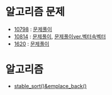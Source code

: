 # 알고리즘 문제
- [10798](https://www.acmicpc.net/problem/10798) : [문제풀이](https://github.com/uniye/Algorithm_code/blob/main/9week/10798.cpp)
- [10814](https://www.acmicpc.net/problem/10814) : [문제풀이](https://github.com/uniye/Algorithm_code/blob/main/9week/10814.cpp), [문제풀이ver.벡터속벡터](https://github.com/uniye/Algorithm_code/blob/main/9week/10814_1.cpp)
- [1620](https://www.acmicpc.net/problem/1620) : [문제풀이](https://github.com/uniye/Algorithm_code/blob/main/9week/1620.cpp)

# 알고리즘
- [stable_sort()&emplace_back()](https://github.com/uniye/Algorithm_code/blob/main/9week/10814.md)

